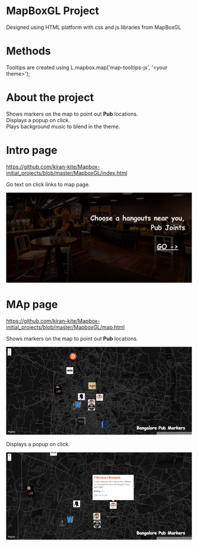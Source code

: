 # MapBoxGL Project

Designed using HTML platform with css and js libraries from MapBoxGL

# Methods

Tooltips are created using L.mapbox.map('map-tooltips-js', '\<your theme>');

# About the project

Shows markers on the map to point out <b>Pub</b> locations.<br />
Displays a popup on click.<br />
Plays background music to blend in the theme.

# Intro page

https://github.com/kiran-kite/Mapbox-initial_projects/blob/master/MapboxGL/index.html

Go text on click links to map page.

![Screenshot](https://github.com/kiran-kite/Mapbox-initial_projects/blob/master/MapboxGL/intro-page.png)


# MAp page

https://github.com/kiran-kite/Mapbox-initial_projects/blob/master/MapboxGL/map.html

Shows markers on the map to point out <b>Pub</b> locations.<br />

![Screenshot](https://github.com/kiran-kite/Mapbox-initial_projects/blob/master/MapboxGL/map-page.png)


Displays a popup on click.<br />

![Screenshot](https://github.com/kiran-kite/Mapbox-initial_projects/blob/master/MapboxGL/on-pop-up.png)





